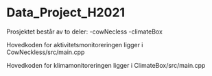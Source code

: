# Data_Project_H2021
Prosjektet består av to deler:
  -cowNecless
  -climateBox
  
 Hovedkoden for aktivitetsmonitoreringen ligger i CowNeckless/src/main.cpp
 
 Hovedkoden for klimamonitoreringen ligger i ClimateBox/src/main.cpp
